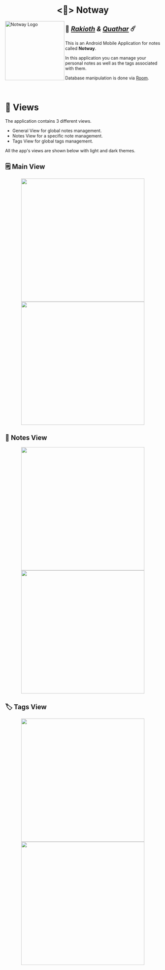 <h1 align="center">
  <📱> Notway
</h1>

<img src="docs/img/icon.png" alt="Notway Logo" align="left" width="192"/>

## 💊 _[Rakioth][R] & [Quathar][Q]_ ☄️

[Q]: https://github.com/Quathar

[R]: https://github.com/Rakioth

This is an Android Mobile Application for notes called **Notway**.

In this application you can manage your personal notes as well as the tags associated with them.

Database manipulation is done via [Room](https://developer.android.com/jetpack/androidx/releases/room).

<br/>

# 🌆 Views

The application contains 3 different views.

- General View for global notes management.
- Notes View for a specific note management.
- Tags View for global tags management.

All the app's views are shown below with light and dark themes.

## 🗒️ Main View

<div align="center">
    <img src="docs/img/main-light.jpg" width="400"/>
    <img src="docs/img/main-dark.jpg" width="400"/>
</div>

## 📝 Notes View

<div align="center">
    <img src="docs/img/notes-light.jpg" width="400"/>
    <img src="docs/img/notes-dark.jpg" width="400"/>
</div>

## 🏷️ Tags View

<div align="center">
    <img src="docs/img/tags-light.jpg" width="400"/>
    <img src="docs/img/tags-dark.jpg" width="400"/>
</div>